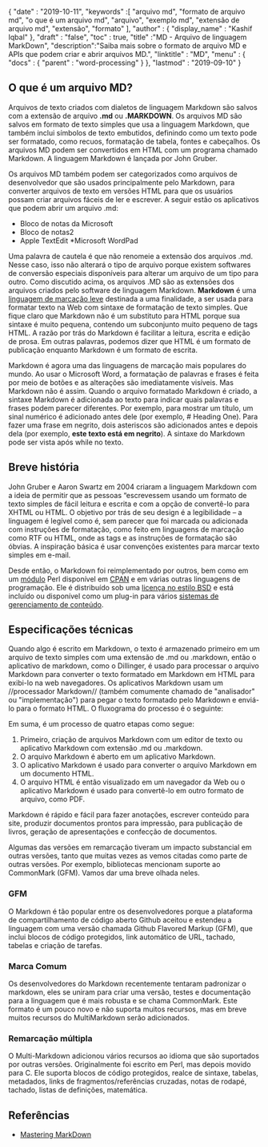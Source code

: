 {
  "date" : "2019-10-11",
  "keywords" :[ "arquivo md", "formato de arquivo md", "o que é um arquivo md", "arquivo", "exemplo md", "extensão de arquivo md", "extensão", "formato" ],
  "author" : {
    "display_name" : "Kashif Iqbal"
},
  "draft" : "false",
  "toc" : true,
  "title" :"MD - Arquivo de linguagem MarkDown",
  "description":"Saiba mais sobre o formato de arquivo MD e APIs que podem criar e abrir arquivos MD.",
  "linktitle" : "MD",
  "menu" : {
    "docs" : {
      "parent" : "word-processing"
}
},
  "lastmod" : "2019-09-10"
}

## O que é um arquivo MD?

Arquivos de texto criados com dialetos de linguagem Markdown são salvos com a extensão de arquivo **.md** ou **.MARKDOWN**. Os arquivos MD são salvos em formato de texto simples que usa a linguagem Markdown, que também inclui símbolos de texto embutidos, definindo como um texto pode ser formatado, como recuos, formatação de tabela, fontes e cabeçalhos. Os arquivos MD podem ser convertidos em HTML com um programa chamado Markdown. A linguagem Markdown é lançada por John Gruber.

Os arquivos MD também podem ser categorizados como arquivos de desenvolvedor que são usados principalmente pelo Markdown, para converter arquivos de texto em versões HTML para que os usuários possam criar arquivos fáceis de ler e escrever. A seguir estão os aplicativos que podem abrir um arquivo .md:

* Bloco de notas da Microsoft
* Bloco de notas2
* Apple TextEdit
*Microsoft WordPad

Uma palavra de cautela é que não renomeie a extensão dos arquivos .md. Nesse caso, isso não alterará o tipo de arquivo porque existem softwares de conversão especiais disponíveis para alterar um arquivo de um tipo para outro. Como discutido acima, os arquivos .MD são as extensões dos arquivos criados pelo software de linguagem Markdown. **Markdown** é uma [linguagem de marcação leve](https://en.wikipedia.org/wiki/Lightweight_markup_language) destinada a uma finalidade, a ser usada para formatar texto na Web com sintaxe de formatação de texto simples. Que fique claro que Markdown não é um substituto para HTML porque sua sintaxe é muito pequena, contendo um subconjunto muito pequeno de tags HTML. A razão por trás do Markdown é facilitar a leitura, escrita e edição de prosa. Em outras palavras, podemos dizer que HTML é um formato de publicação enquanto Markdown é um formato de escrita.

Markdown é agora uma das linguagens de marcação mais populares do mundo. Ao usar o Microsoft Word, a formatação de palavras e frases é feita por meio de botões e as alterações são imediatamente visíveis. Mas Markdown não é assim. Quando o arquivo formatado Markdown é criado, a sintaxe Markdown é adicionada ao texto para indicar quais palavras e frases podem parecer diferentes. Por exemplo, para mostrar um título, um sinal numérico é adicionado antes dele (por exemplo, # Heading One). Para fazer uma frase em negrito, dois asteriscos são adicionados antes e depois dela (por exemplo, **este texto está em negrito**). A sintaxe do Markdown pode ser vista após while no texto.

## Breve história

John Gruber e Aaron Swartz em 2004 criaram a linguagem Markdown com a ideia de permitir que as pessoas “escrevessem usando um formato de texto simples de fácil leitura e escrita e com a opção de convertê-lo para XHTML ou HTML. O objetivo por trás de seu design é a legibilidade – a linguagem é legível como é, sem parecer que foi marcada ou adicionada com instruções de formatação, como feito em linguagens de marcação como RTF ou HTML, onde as tags e as instruções de formatação são óbvias. A inspiração básica é usar convenções existentes para marcar texto simples em e-mail.

Desde então, o Markdown foi reimplementado por outros, bem como em um [módulo](https://en.wikipedia.org/wiki/Modular_programming) Perl disponível em [CPAN](https://en.wikipedia.org/wiki/CPAN) e em várias outras linguagens de programação. Ele é distribuído sob uma [licença no estilo BSD](https://en.wikipedia.org/wiki/BSD_license) e está incluído ou disponível como um plug-in para vários [sistemas de gerenciamento de conteúdo](https://en.wikipedia.org/wiki/Content_management_system).

## Especificações técnicas

Quando algo é escrito em Markdown, o texto é armazenado primeiro em um arquivo de texto simples com uma extensão de .md ou .markdown, então o aplicativo de markdown, como o Dillinger, é usado para processar o arquivo Markdown para converter o texto formatado em Markdown em HTML para exibi-lo na web navegadores. Os aplicativos Markdown usam um //processador Markdown// (também comumente chamado de "analisador" ou "implementação") para pegar o texto formatado pelo Markdown e enviá-lo para o formato HTML. O fluxograma do processo é o seguinte:

Em suma, é um processo de quatro etapas como segue:

1. Primeiro, criação de arquivos Markdown com um editor de texto ou aplicativo Markdown com extensão .md ou .markdown.
1. O arquivo Markdown é aberto em um aplicativo Markdown.
1. O aplicativo Markdown é usado para converter o arquivo Markdown em um documento HTML.
1. O arquivo HTML é então visualizado em um navegador da Web ou o aplicativo Markdown é usado para convertê-lo em outro formato de arquivo, como PDF.

Markdown é rápido e fácil para fazer anotações, escrever conteúdo para site, produzir documentos prontos para impressão, para publicação de livros, geração de apresentações e confecção de documentos.

Algumas das versões em remarcação tiveram um impacto substancial em outras versões, tanto que muitas vezes as vemos citadas como parte de outras versões. Por exemplo, bibliotecas mencionam suporte ao CommonMark (GFM). Vamos dar uma breve olhada neles.

### GFM
O Markdown é tão popular entre os desenvolvedores porque a plataforma de compartilhamento de código aberto Github aceitou e estendeu a linguagem com uma versão chamada Github Flavored Markup (GFM), que inclui blocos de código protegidos, link automático de URL, tachado, tabelas e criação de tarefas.

### Marca Comum
Os desenvolvedores do Markdown recentemente tentaram padronizar o markdown, eles se uniram para criar uma versão, testes e documentação para a linguagem que é mais robusta e se chama CommonMark. Este formato é um pouco novo e não suporta muitos recursos, mas em breve muitos recursos do MultiMarkdown serão adicionados.

### Remarcação múltipla
O Multi-Markdown adicionou vários recursos ao idioma que são suportados por outras versões. Originalmente foi escrito em Perl, mas depois movido para C. Ele suporta blocos de código protegidos, realce de sintaxe, tabelas, metadados, links de fragmentos/referências cruzadas, notas de rodapé, tachado, listas de definições, matemática.

## Referências

* [Mastering MarkDown](https://docs.github.com/en/get-started/writing-on-github/getting-started-with-writing-and-formatting-on-github/basic-writing-and-formatting-syntax)

